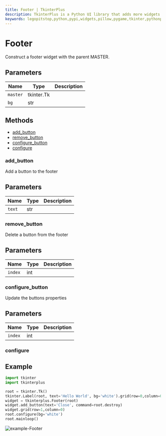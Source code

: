 ```yaml
---
title: Footer | TkinterPlus
description: TkinterPlus is a Python UI library that adds more widgets to Tkinter
keywords: legopitstop,python,pypi,widgets,pillow,pygame,tkinter,pythonpackage
---
```


# Footer

Construct a footer widget with the parent MASTER.

## Parameters

| Name     | Type       | Description |
| -------- | ---------- | ----------- |
| `master` | tkinter.Tk |             |
| `bg`     | str        |             |

## Methods

- [add_button](#add_button)
- [remove_button](#remove_button)
- [configure_button](#configure_button)
- [configure](#configure)

### add_button

Add a button to the footer

## Parameters

| Name   | Type | Description |
| ------ | ---- | ----------- |
| `text` | str  |             |

### remove_button

Delete a button from the footer

## Parameters

| Name    | Type | Description |
| ------- | ---- | ----------- |
| `index` | int  |             |

### configure_button

Update the buttons properties

## Parameters

| Name    | Type | Description |
| ------- | ---- | ----------- |
| `index` | int  |             |

### configure

## Example

```py
import tkinter
import tkinterplus

root = tkinter.Tk()
tkinter.Label(root, text='Hello World', bg='white').grid(row=0,column=0)
widget = tkinterplus.Footer(root)
widget.add_button(text='Close', command=root.destroy)
widget.grid(row=1,column=0)
root.configure(bg='white')
root.mainloop()
```

![example-Footer](/images/example-Footer.png)
